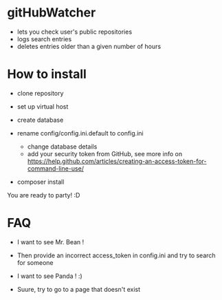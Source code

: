 # gitHubWatcher
- lets you check user's public repositories
- logs search entries
- deletes entries older than a given number of hours


# How to install

- clone repository

- set up virtual host

- create database

- rename config/config.ini.default to config.ini

    - change database details
    - add your security token from GitHub, see more info on https://help.github.com/articles/creating-an-access-token-for-command-line-use/
    
- composer install

 You are ready to party! :D
 
 # FAQ
 
* I want to see Mr. Bean !
* Then provide an incorrect access_token in config.ini and try to search for someone
 
* I want to see Panda ! :)
* Suure, try to go to a page that doesn't exist
 